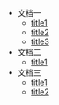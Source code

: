 * 文档一
	* [title1](/doc/doc1/title1.md)
	* [title2](/doc/doc1/title2.md)
	* [title3](/doc/doc1/title3.md)
* 文档二
	* [title1](/doc/doc2/title1.md)
* 文档三
	* [title1](/doc/doc3/title1.md)
	* [title2](/doc/doc3/title2.md)